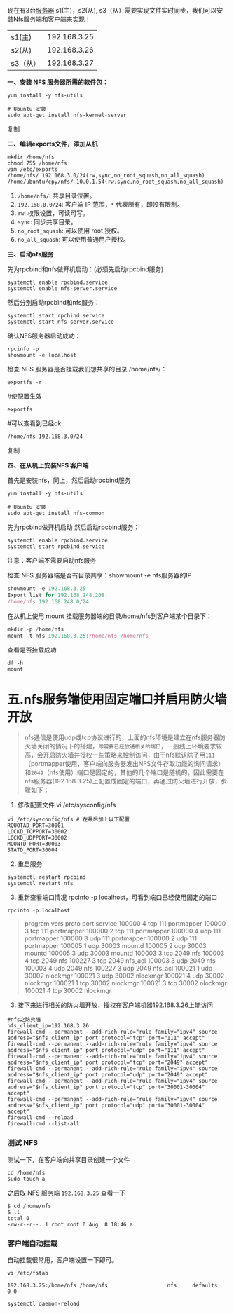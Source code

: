 现在有3台[服务器](https://cloud.tencent.com/product/cvm?from=10680) s1(主)，s2(从), s3（从）需要实现文件实时同步，我们可以安装Nfs服务端和客户端来实现！ 

|          |              |
| -------- | ------------ |
| s1(主)   | 192.168.3.25 |
| s2(从)   | 192.168.3.26 |
| s3（从） | 192.168.3.27 |

**一、安装 NFS 服务器所需的软件包：** 

```shell
yum install -y nfs-utils

# Ubuntu 安装
sudo apt-get install nfs-kernel-server
```

复制

**二、编辑exports文件，添加从机**

```shell
mkdir /home/nfs
chmod 755 /home/nfs
vim /etc/exports
/home/nfs/ 192.168.3.0/24(rw,sync,no_root_squash,no_all_squash)
/home/ubuntu/cpy/nfs/ 10.0.1.54(rw,sync,no_root_squash,no_all_squash)
```

1. `/home/nfs/`: 共享目录位置。
2. `192.168.0.0/24`: 客户端 IP 范围，`*` 代表所有，即没有限制。
3. `rw`: 权限设置，可读可写。
4. `sync`: 同步共享目录。
5. `no_root_squash`: 可以使用 root 授权。
6. `no_all_squash`: 可以使用普通用户授权。

**三、启动nfs服务**

先为rpcbind和nfs做开机启动：(必须先启动rpcbind服务)

```shell
systemctl enable rpcbind.service
systemctl enable nfs-server.service
```

然后分别启动rpcbind和nfs服务：

```shell
systemctl start rpcbind.service
systemctl start nfs-server.service
```

确认NFS服务器启动成功：

```shell
rpcinfo -p
showmount -e localhost
```

检查 NFS 服务器是否挂载我们想共享的目录 /home/nfs/： 

```shell
exportfs -r
```

\#使配置生效 

```shell
exportfs
```

 \#可以查看到已经ok 

```shell
/home/nfs 192.168.3.0/24
```

复制

**四、在从机上安装NFS 客户端**

首先是安裝nfs，同上，然后启动rpcbind服务

```shell
yum install -y nfs-utils

# Ubuntu 安装
sudo apt-get install nfs-common
```

先为rpcbind做开机启动 然后启动rpcbind服务： 

```shell
systemctl enable rpcbind.service
systemctl start rpcbind.service
```

注意：客户端不需要启动nfs服务

检查 NFS 服务器端是否有目录共享：showmount -e nfs服务器的IP 

```javascript
showmount -e 192.168.3.25
Export list for 192.168.248.208:
/home/nfs 192.168.248.0/24

```

在从机上使用 mount 挂载服务器端的目录/home/nfs到客户端某个目录下： 

```javascript
mkdir -p /home/nfs
mount -t nfs 192.168.3.25:/home/nfs /home/nfs
```

查看是否挂载成功

```
df -h 
mount
```

# 五.nfs服务端使用固定端口并启用防火墙开放

> nfs通信是使用udp或tcp协议进行的，上面的nfs环境是建立在nfs服务器防火墙关闭的情况下的搭建，`即需要已经放通相关的端口`，一般线上环境要求较高，会开启防火墙并授权一些策略来控制访问，由于nfs默认除了用`111`（portmapper使用，客户端向服务器发出NFS文件存取功能的询问请求）和`2049`（nfs使用）端口是固定的，其他的几个端口是随机的，因此需要在nfs服务器(192.168.3.25)上配置成固定的端口，再通过防火墙进行开放，步骤如下：

1. 修改配置文件 vi /etc/sysconfig/nfs
```shell
vi /etc/sysconfig/nfs # 在最后加上以下配置
RQUOTAD_PORT=30001
LOCKD_TCPPORT=30002
LOCKD_UDPPORT=30002
MOUNTD_PORT=30003
STATD_PORT=30004
```

2. 重启服务

```shell
systemctl restart rpcbind
systemctl restart nfs
```

3. 重新查看端口情况 rpcinfo -p localhost，可看到端口已经使用固定的端口 

```shell
rpcinfo -p localhost
```

>    program vers proto   port  service
>     100000    4   tcp    111  portmapper
>     100000    3   tcp    111  portmapper
>     100000    2   tcp    111  portmapper
>     100000    4   udp    111  portmapper
>     100000    3   udp    111  portmapper
>     100000    2   udp    111  portmapper
>     100005    1   udp  30003  mountd
>     100005    2   udp  30003  mountd
>     100005    3   udp  30003  mountd
>     100003    3   tcp   2049  nfs
>     100003    4   tcp   2049  nfs
>     100227    3   tcp   2049  nfs_acl
>     100003    3   udp   2049  nfs
>     100003    4   udp   2049  nfs
>     100227    3   udp   2049  nfs_acl
>     100021    1   udp  30002  nlockmgr
>     100021    3   udp  30002  nlockmgr
>     100021    4   udp  30002  nlockmgr
>     100021    1   tcp  30002  nlockmgr
>     100021    3   tcp  30002  nlockmgr
>     100021    4   tcp  30002  nlockmgr

3. 接下来进行相关的防火墙开放，授权在客户端机器192.168.3.26上能访问

```shell
#nfs之防火墙
nfs_client_ip=192.168.3.26
firewall-cmd --permanent --add-rich-rule="rule family="ipv4" source address="$nfs_client_ip" port protocol="tcp" port="111" accept"
firewall-cmd --permanent --add-rich-rule="rule family="ipv4" source address="$nfs_client_ip" port protocol="udp" port="111" accept"
firewall-cmd --permanent --add-rich-rule="rule family="ipv4" source address="$nfs_client_ip" port protocol="tcp" port="2049" accept"
firewall-cmd --permanent --add-rich-rule="rule family="ipv4" source address="$nfs_client_ip" port protocol="udp" port="2049" accept"
firewall-cmd --permanent --add-rich-rule="rule family="ipv4" source address="$nfs_client_ip" port protocol="tcp" port="30001-30004" accept"
firewall-cmd --permanent --add-rich-rule="rule family="ipv4" source address="$nfs_client_ip" port protocol="udp" port="30001-30004" accept"
firewall-cmd --reload
firewall-cmd --list-all
```

### 测试 NFS

测试一下，在客户端向共享目录创建一个文件

```
cd /home/nfs
sudo touch a
```

之后取 NFS 服务端 `192.168.3.25` 查看一下

```
$ cd /home/nfs
$ ll
total 0
-rw-r--r--. 1 root root 0 Aug  8 18:46 a
```

### 客户端自动挂载

自动挂载很常用，客户端设置一下即可。

```shell
vi /etc/fstab

192.168.3.25:/home/nfs /home/nfs                   nfs     defaults        0 0
```

```shell
systemctl daemon-reload
```